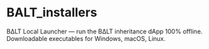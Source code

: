 # BALT_installers
BΔLT Local Launcher — run the BΔLT inheritance dApp 100% offline. Downloadable executables for Windows, macOS, Linux.
